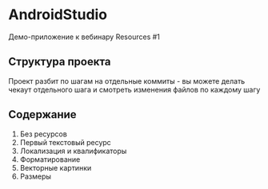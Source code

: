 # AndroidStudio
Демо-приложение к вебинару Resources #1

## Структура проекта
Проект разбит по шагам на отдельные коммиты - вы можете делать чекаут отдельного 
шага и смотреть изменения файлов по каждому шагу

## Содержание

1. Без ресурсов
2. Первый текстовый ресурс
3. Локализация и квалификаторы
4. Форматирование
5. Векторные картинки
6. Размеры
